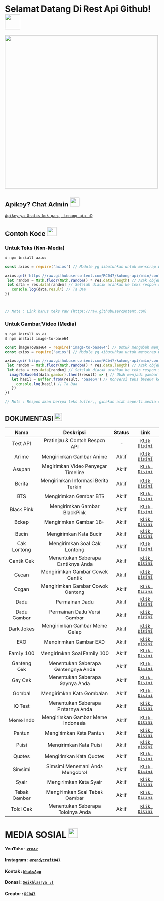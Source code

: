 # Selamat Datang Di Rest Api Github! <img src="https://github.com/TheDudeThatCode/TheDudeThatCode/blob/master/Assets/Hi.gif" width="50px">
<img src="https://github.com/TheDudeThatCode/TheDudeThatCode/blob/master/Assets/Developer.gif" width="500px">

## Apikey? Chat Admin <img src="https://github.com/TheDudeThatCode/TheDudeThatCode/blob/master/Assets/happy.gif" width="30px">
[`Apikeynya Gratis kok gan,, tenang aja :D`](https://wa.me/62895337278647?text=Bang%20Minta%20Apikey%20Kuhong-Api%20)

## Contoh Kode <img src="https://github.com/TheDudeThatCode/TheDudeThatCode/blob/master/Assets/Medal.gif" width="30px">

### Untuk Teks (Non-Media)
```bash
$ npm install axios
```
```js
const axios = require('axios') // Module yg dibutuhkan untuk menscrap website

axios.get('https://raw.githubusercontent.com/RC047/kuhong-api/main/contoh.json').then((res) => { // Scrap web
 let random = Math.floor(Math.random() * res.data.length) // Acak objek
 let data = res.data[random] // Setelah diacak arahkan ke teks respon sesuai nama diweb
   console.log(data.result) // Ta Daa
})



// Note : Link harus teks raw (https://raw.githubusercontent.com)
```
### Untuk Gambar/Video (Media)
```bash
$ npm install axios
$ npm install image-to-base64
```
```js
const imageToBase64 = require('image-to-base64') // Untuk mengubah menjadi gambar
const axios = require('axios') // Module yg dibutuhkan untuk menscrap website

axios.get('https://raw.githubusercontent.com/RC047/kuhong-api/main/contoh_gambar.json').then((res) => { // Scrap web
 let random = Math.floor(Math.random() * res.data.length) // Acak objek
 let data = res.data[random] // Setelah diacak arahkan ke teks respon sesuai nama diweb
  imageToBase64(data.gambar).then((result) => { // Ubah menjadi gambar
   let hasil = Buffer.from(result, 'base64') // Konversi teks base64 ke gambar/video
     console.log(hasil) // Ta Daa
   })
})

// Note : Respon akan berupa teks buffer,, gunakan alat seperti media sender agar merespon menjadi media gambar/video
```

## DOKUMENTASI <img src="https://github.com/TheDudeThatCode/TheDudeThatCode/blob/master/Assets/coin.gif" width="25px">

| Nama | Deskripsi | Status | Link |
| :-----------------: | :-----------------: | :-------: | :-------: |
| Test API | Pratinjau & Contoh Respon API | - | [`Klik Disini`](https://raw.githubusercontent.com/RC047/kuhong-api/main/contoh.json)
| Anime | Mengirimkan Gambar Anime | Aktif  | [`Klik Disini`](https://tinyurl.com/4pk8n3ka)
| Asupan | Megirimkan Video Penyegar Timeline | Aktif | [`Klik Disini`](https://tinyurl.com/uzmk2ytz)
| Berita | Mengirimkan Informasi Berita Terkini | Aktif | [`Klik Disini`](https://tinyurl.com/3rxhkzve)
| BTS | Mengirimkan Gambar BTS | Aktif | [`Klik Disini`](https://tinyurl.com/uyd3kw74)
| Black Pink | Mengirimkan Gambar BlackPink | Aktif | [`Klik Disini`](https://tinyurl.com/2mz7s5p7)
| Bokep | Mengirimkan Gambar 18+ | Aktif | [`Klik Disini`](https://tinyurl.com/p8xf5e6s)
| Bucin | Mengirimkan Kata Bucin | Aktif | [`Klik Disini`](https://tinyurl.com/2mz7s5p7)
| Cak Lontong | Mengirimkan Soal Cak Lontong | Aktif | [`Klik Disini`](https://tinyurl.com/9u6vmeyw)
| Cantik Cek | Menentukan Seberapa Cantiknya Anda | Aktif | [`Klik Disini`](https://tinyurl.com/bp6rmrjm)
| Cecan | Mengirimkan Gambar Cewek Cantik | Aktif | [`Klik Disini`](https://tinyurl.com/y6cd972d)
| Cogan | Mengirimkan Gambar Cowok Ganteng | Aktif | [`Klik Disini`](https://tinyurl.com/55zkyvsw)
| Dadu | Permainan Dadu | Aktif | [`Klik Disini`](https://tinyurl.com/RC047)
| Dadu Gambar | Permainan Dadu Versi Gambar | Aktif | [`Klik Disini`](https://tinyurl.com/35m7xnac)
| Dark Jokes | Mengirimkan Gambar Meme Gelap | Aktif | [`Klik Disini`](https://tinyurl.com/h3htsafa)
| EXO | Mengirimkan Gambar EXO | Aktif | [`Klik Disini`](https://tinyurl.com/nufwzm5u)
| Family 100 | Mengirimkan Soal Family 100 | Aktif | [`Klik Disini`](https://tinyurl.com/2sz8umxa)
| Ganteng Cek | Menentukan Seberapa Gantengnya Anda | Aktif | [`Klik Disini`](https://tinyurl.com/ysnm3knb)
| Gay Cek | Menentukan Seberapa Gaynya Anda | Aktif | [`Klik Disini`](https://tinyurl.com/k4cu97p9)
| Gombal | Mengirimkan Kata Gombalan | Aktif | [`Klik Disini`](https://tinyurl.com/rn5saa75)
| IQ Test | Menentukan Seberapa Pintarnya Anda | Aktif | [`Klik Disini`](https://tinyurl.com/r6ufaue6)
| Meme Indo | Mengirimkan Gambar Meme Indonesia | Aktif | [`Klik Disini`](https://tinyurl.com/nbctte33)
| Pantun | Mengirimkan Kata Pantun | Aktif | [`Klik Disini`](https://tinyurl.com/2j2r5jwx)
| Puisi | Mengirimkan Kata Puisi | Aktif | [`Klik Disini`](https://tinyurl.com/5ay36eyw)
| Quotes | Mengirimkan Kata Quotes | Aktif | [`Klik Disini`](https://tinyurl.com/3xkmt3bw)
| Simsimi | Simsimi Menemani Anda Mengobrol | Aktif | [`Klik Disini`](https://tinyurl.com/5bmsrzna)
| Syair | Mengirimkan Kata Syair | Aktif | [`Klik Disini`](https://tinyurl.com/y8z932xm)
| Tebak Gambar | Mengirimkan Soal Tebak Gambar | Aktif | [`Klik Disini`](https://tinyurl.com/vew8855a)
| Tolol Cek | Menentukan Seberapa Tololnya Anda | Aktif | [`Klik Disini`](https://tinyurl.com/28evtju2)


# MEDIA SOSIAL <img src="https://github.com/TheDudeThatCode/TheDudeThatCode/blob/master/Assets/Earth.gif" width="30px">

#### YouTube : [`RC047`](https://www.youtube.com/c/RC047)
#### Instagram : [`@rendycraft047`](https://www.instagram.com/rendycraft047)
#### Kontak : [`WhatsApp`](https://wa.me/62895337278647)
#### Donasi : [`Seikhlasnya :)`](https://saweria.co/RC047)
#### Creator : [`RC047`](https://Github.com/RC047)
